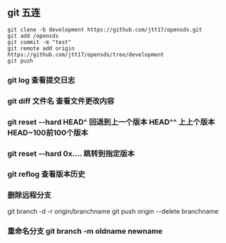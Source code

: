 ## git 五连
``` shell
git clone -b development https://github.com/jtt17/opensds.git
git add /opensds
git commit -m "test"
git remote add origin https://github.com/jtt17/opensds/tree/development
git push
```

### git log 查看提交日志

### git diff 文件名  查看文件更改内容

### git reset --hard HEAD^  回退到上一个版本  HEAD^^ 上上个版本   HEAD~100前100个版本
### git reset --hard 0x.... 跳转到指定版本 
### git reflog 查看版本历史

### 删除远程分支 
git branch -d -r origin/branchname
git push origin --delete branchname

### 重命名分支 git branch -m oldname  newname
